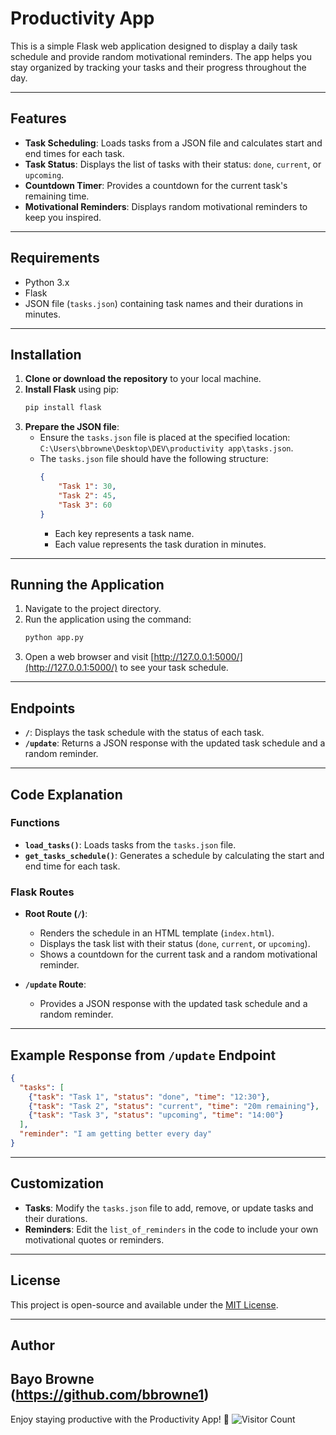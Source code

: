 # Productivity App

This is a simple Flask web application designed to display a daily task schedule and provide random motivational reminders. The app helps you stay organized by tracking your tasks and their progress throughout the day.

---

## Features

- **Task Scheduling**: Loads tasks from a JSON file and calculates start and end times for each task.
- **Task Status**: Displays the list of tasks with their status: `done`, `current`, or `upcoming`.
- **Countdown Timer**: Provides a countdown for the current task's remaining time.
- **Motivational Reminders**: Displays random motivational reminders to keep you inspired.

---

## Requirements

- Python 3.x
- Flask
- JSON file (`tasks.json`) containing task names and their durations in minutes.

---

## Installation

1. **Clone or download the repository** to your local machine.
2. **Install Flask** using pip:
   ```bash
   pip install flask
   ```
3. **Prepare the JSON file**:
   - Ensure the `tasks.json` file is placed at the specified location:  
     `C:\Users\bbrowne\Desktop\DEV\productivity app\tasks.json`.
   - The `tasks.json` file should have the following structure:
     ```json
     {
         "Task 1": 30,
         "Task 2": 45,
         "Task 3": 60
     }
     ```
     - Each key represents a task name.
     - Each value represents the task duration in minutes.

---

## Running the Application

1. Navigate to the project directory.
2. Run the application using the command:
   ```bash
   python app.py
   ```
3. Open a web browser and visit [http://127.0.0.1:5000/](http://127.0.0.1:5000/) to see your task schedule.

---

## Endpoints

- **`/`**: Displays the task schedule with the status of each task.
- **`/update`**: Returns a JSON response with the updated task schedule and a random reminder.

---

## Code Explanation

### Functions

- **`load_tasks()`**: Loads tasks from the `tasks.json` file.
- **`get_tasks_schedule()`**: Generates a schedule by calculating the start and end time for each task.

### Flask Routes

- **Root Route (`/`)**:
  - Renders the schedule in an HTML template (`index.html`).
  - Displays the task list with their status (`done`, `current`, or `upcoming`).
  - Shows a countdown for the current task and a random motivational reminder.

- **`/update` Route**:
  - Provides a JSON response with the updated task schedule and a random reminder.

---

## Example Response from `/update` Endpoint

```json
{
  "tasks": [
    {"task": "Task 1", "status": "done", "time": "12:30"},
    {"task": "Task 2", "status": "current", "time": "20m remaining"},
    {"task": "Task 3", "status": "upcoming", "time": "14:00"}
  ],
  "reminder": "I am getting better every day"
}
```

---

## Customization

- **Tasks**: Modify the `tasks.json` file to add, remove, or update tasks and their durations.
- **Reminders**: Edit the `list_of_reminders` in the code to include your own motivational quotes or reminders.

---

## License

This project is open-source and available under the [MIT License](LICENSE).

---

## Author

Bayo Browne  
(https://github.com/bbrowne1)
---

Enjoy staying productive with the Productivity App! 🚀
![Visitor Count](https://komarev.com/ghpvc/?username=bbrowne1&repo=productivity-app&color=blue)
